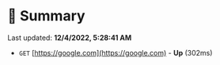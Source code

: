 # 📖 Summary
Last updated: **12/4/2022, 5:28:41 AM**

- `GET` [https://google.com](https://google.com) - **Up** (302ms)
